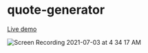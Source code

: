 # quote-generator
[Live demo](https://yafet-segid.github.io/Quote-Generator/)

![Screen Recording 2021-07-03 at 4 34 17 AM](https://user-images.githubusercontent.com/83928646/124350167-98442400-dbb8-11eb-8893-b0ac463adb5f.gif)


